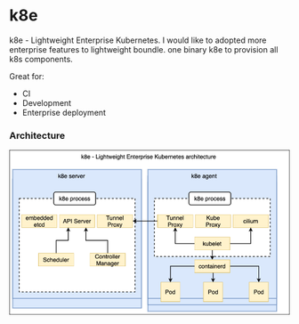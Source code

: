 # k8e

k8e - Lightweight Enterprise Kubernetes.   I would like to adopted more enterprise features to lightweight boundle. one binary k8e to provision all k8s components.

Great for:
* CI
* Development
* Enterprise deployment

### Architecture
![k8e-arch](./docs/k8e-arch.png)
